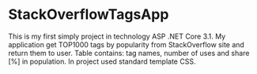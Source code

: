 # StackOverflowTagsApp
This is my first simply project in technology ASP .NET Core 3.1. My application get TOP1000 tags by popularity from StackOverflow site and return them to user. Table contains: tag names, number of uses and share [%] in population. In project used standard template CSS.  

